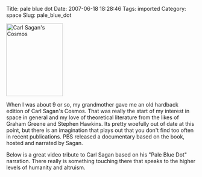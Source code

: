 Title: pale blue dot
Date: 2007-06-18 18:28:46
Tags: imported
Category: space
Slug: pale_blue_dot


<img src="http://upload.wikimedia.org/wikipedia/en/9/91/Cosmos_book.gif" title="Carl Sagan's Cosmos" alt="Carl Sagan's Cosmos" class="flickr reflect rheight20" height="193" width="150" />


When I was about 9 or so, my grandmother gave me an old hardback edition of Carl Sagan's Cosmos.  That was really the start of my interest in space in general and my love of theoretical literature from the likes of Graham Greene and Stephen Hawkins.   Its pretty woefully out of date at this point, but there is an imagination that plays out that you don't find too often in recent publications.  PBS released a documentary based on the book, hosted and narrated by Sagan.


Below is a great video tribute to Carl Sagan based on his "Pale Blue Dot" narration.   There really is something touching there that speaks to the higher levels of humanity and altruism.


<object width="425" height="350"><param name="movie" value="http://www.youtube.com/v/2pfwY2TNehw"></param><param name="wmode" value="transparent"></param><embed src="http://www.youtube.com/v/2pfwY2TNehw" type="application/x-shockwave-flash" wmode="transparent" width="425" height="350"></embed></object>
